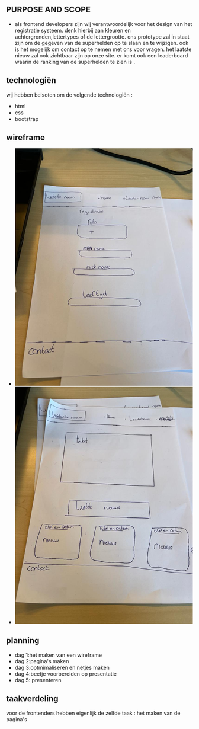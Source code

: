 ## PURPOSE AND SCOPE
- als frontend developers zijn wij verantwoordelijk voor het design van het registratie systeem. denk hierbij aan kleuren en
achtergronden,lettertypes of de lettergrootte. 
ons prototype zal in staat zijn om de gegeven van de superhelden op te slaan en te wijzigen. 
ook is het mogelijk om contact op te nemen met ons voor vragen.
het laatste nieuw zal ook zichtbaar zijn op onze site.
er komt ook een leaderboard waarin de ranking van de superhelden te zien is .

## technologiën 
wij hebben belsoten om de volgende technologiën :
- html
- css
- bootstrap

## wireframe 
-  ![concept](../frontend/foto%20voor%20deepdive.jpg)
-  ![concept](../frontend/fott%20voor%20deepdive.jpg)

## planning
- dag 1:het maken van een wireframe 
- dag 2:pagina's maken
- dag 3:optmimaliseren en netjes maken
- dag 4:beetje voorbereiden op presentatie
- dag 5: presenteren
 
 ## taakverdeling
voor de frontenders hebben eigenlijk de zelfde taak : het maken van de pagina's
